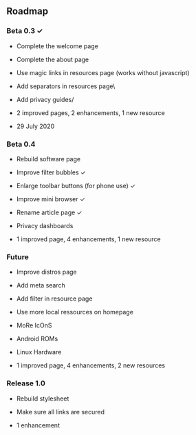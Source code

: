 ## Roadmap

### Beta 0.3 ✓

- Complete the welcome page
- Complete the about page
- Use magic links in resources page (works without javascript)
- Add separators in resources page\
- Add privacy guides/

- 2 improved pages, 2 enhancements, 1 new resource
- 29 July 2020

### Beta 0.4

- Rebuild software page
- Improve filter bubbles ✓
- Enlarge toolbar buttons (for phone use) ✓
- Improve mini browser ✓
- Rename article page ✓
- Privacy dashboards

- 1 improved page, 4 enhancements, 1 new resource

### Future

- Improve distros page
- Add meta search
- Add filter in resource page
- Use more local ressources on homepage
- MoRe IcOnS
- Android ROMs
- Linux Hardware

- 1 improved page, 4 enhancements, 2 new resources

### Release 1.0

- Rebuild stylesheet
- Make sure all links are secured

- 1 enhancement

